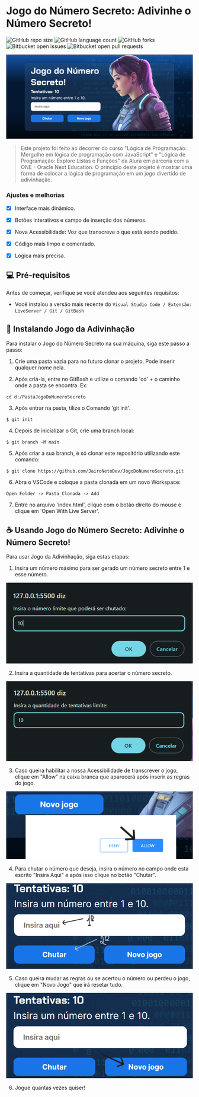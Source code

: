 # Jogo do Número Secreto: Adivinhe o Número Secreto!

![GitHub repo size](https://img.shields.io/github/repo-size/JairoNetoDev/JogoDoNumeroSecreto?style=for-the-badge)
![GitHub language count](https://img.shields.io/github/languages/count/JairoNetoDev/JogoDoNumeroSecreto?style=for-the-badge)
![GitHub forks](https://img.shields.io/github/forks/JairoNetoDev/JogoDoNumeroSecreto?style=for-the-badge)
![Bitbucket open issues](https://img.shields.io/bitbucket/issues/JairoNetoDev/JogoDoNumeroSecreto?style=for-the-badge)
![Bitbucket open pull requests](https://img.shields.io/bitbucket/pr-raw/JairoNetoDev/JogoDoNumeroSecreto?style=for-the-badge)

<img src="img/TelaDoJogoV2.png" alt="Imagem da Tela Inicial do Jogo">

> Este projeto foi feito ao decorrer do curso "Lógica de Programação: Mergulhe em lógica de programação com JavaScript" e "Lógica de Programação: Explore Listas e Funções" da Alura em parceria com a ONE - Oracle Next Education. O princípio deste projeto é mostrar uma forma de colocar a lógica de programação em um jogo divertido de adivinhação.

### Ajustes e melhorias

- [x] Interface mais dinâmico.
- [x] Botões interativos e campo de inserção dos números.
- [x] Nova Acessibilidade: Voz que transcreve o que está sendo pedido.
- [x] Código mais limpo e comentado.
- [x] Lógica mais precisa.


## 💻 Pré-requisitos

Antes de começar, verifique se você atendeu aos seguintes requisitos:

- Você instalou a versão mais recente do `Visual Studio Code / Extensão: LiveServer / Git / GitBash`

## 🚀 Instalando Jogo da Adivinhação

Para instalar o Jogo do Número Secreto na sua máquina, siga este passo a passo:
1. Crie uma pasta vazia para no futuro clonar o projeto. Pode inserir qualquer nome nela.

2. Após criá-la, entre no GitBash e utilize o comando 'cd' + o caminho onde a pasta se encontra. Ex:
```
cd d:/PastaJogoDoNumeroSecreto
```
3. Após entrar na pasta, tilize o Comando 'git init'.
```
$ git init
```
4. Depois de inicializar o Git, crie uma branch local:
```
$ git branch -M main
```
5. Após criar a sua branch, é só clonar este repositório utilizando este comando:
```
$ git clone https://github.com/JairoNetoDev/JogoDoNumeroSecreto.git
```
6. Abra o VSCode e coloque a pasta clonada em um novo Workspace:
```
Open Folder -> Pasta_Clonada -> Add
```
7. Entre no arquivo 'index.html', clique com o botão direito do mouse e clique em 'Open With Live Server'.

## ☕ Usando Jogo do Número Secreto: Adivinhe o Número Secreto!

Para usar Jogo da Adivinhação, siga estas etapas:

1. Insira um número máximo para ser gerado um número secreto entre 1 e esse número.
<img src="img/RegraNumeroLimite.png" alt="Imagem da Regra de Número Limite">

2. Insira a quantidade de tentativas para acertar o número secreto.
<img src="img/RegraTentativaLimite.png" alt="Imagem da Regra de Tentativa Limite">

3. Caso queira habilitar a nossa Acessibilidade de transcrever o jogo, clique em "Allow" na caixa branca que aparecerá após inserir as regras do jogo.
<img src="img/Acessibilidade.png" alt="Imagem indicando onde aceita a Acessibilidade de Transcrever o jogo.">

4. Para chutar o número que deseja, insira o número no campo onde esta escrito "Insira Aqui" e após isso clique no botão "Chutar".
<img src="img/InserirNumero_Chutar.png" alt="Imagem indicando onde inserir o número e o botão 'Chutar'.">

5. Caso queira mudar as regras ou se acertou o número ou perdeu o jogo, clique em "Novo Jogo" que irá resetar tudo.
<img src="img/NovoJogo.png" alt="Imagem indicando onde clicar no botão 'Novo Jogo'.">

6. Jogue quantas vezes quiser! 
